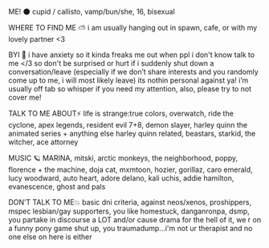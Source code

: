  ME! 🌑
cupid / callisto, vamp/bun/she, 16, bisexual

WHERE TO FIND ME ⛅️
i am usually hanging out in spawn, cafe, or with my lovely partner <3


BYI 💫
i have anxiety so it kinda freaks me out when ppl i don't know talk to me </3 so don't be surprised or hurt if i suddenly shut down a conversation/leave (especially if we don’t share interests and you randomly come up to me, i will most likely leave) its nothin personal against ya! i’m usually off tab so whisper if you need my attention, also, please try to not cover me! 





TALK TO ME ABOUT⚡️
life is strange:true colors, overwatch, ride the cyclone, apex legends, resident evil 7+8, demon slayer, harley quinn the animated series + anything else harley quinn related, beastars, starkid, the witcher, ace attorney 




MUSIC 🪐
MARINA, mitski, arctic monkeys, the neighborhood, poppy, florence + the machine, doja cat, mxmtoon, hozier, gorillaz, caro emerald, lucy woodward, auto heart, adore delano, kali uchis, addie hamilton, evanescence, ghost and pals





DON’T TALK TO ME💥
basic dni criteria, against neos/xenos, proshippers, mspec lesbian/gay supporters, 
you like homestuck, danganronpa, dsmp, you partake in discourse a LOT and/or cause drama for the hell of it, we r on a funny pony game shut up, you traumadump...i'm not ur therapist and no one else on here is either 
